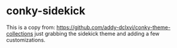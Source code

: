 # conky-sidekick

This is a copy from: https://github.com/addy-dclxvi/conky-theme-collections just grabbing the sidekick theme and adding a few customizations. 
